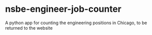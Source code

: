 # nsbe-engineer-job-counter
A python app for counting the engineering positions in Chicago, to be returned to the website
